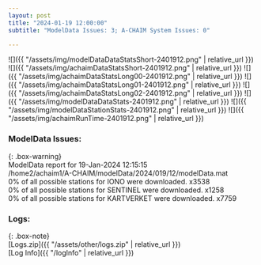 ```yaml
---
layout: post
title: "2024-01-19 12:00:00"
subtitle: "ModelData Issues: 3; A-CHAIM System Issues: 0"

---
```


![]({{ "/assets/img/modelDataDataStatsShort-2401912.png" | relative_url }})
![]({{ "/assets/img/achaimDataStatsShort-2401912.png" | relative_url }})
![]({{ "/assets/img/achaimDataStatsLong00-2401912.png" | relative_url }})
![]({{ "/assets/img/achaimDataStatsLong01-2401912.png" | relative_url }})
![]({{ "/assets/img/achaimDataStatsLong02-2401912.png" | relative_url }})
![]({{ "/assets/img/modelDataDataStats-2401912.png" | relative_url }})
![]({{ "/assets/img/modelDataStationStats-2401912.png" | relative_url }})
![]({{ "/assets/img/achaimRunTime-2401912.png" | relative_url }})


### ModelData Issues:  
  
{: .box-warning}  
 ModelData report for 19-Jan-2024 12:15:15   
 /home2/achaim1/A-CHAIM/modelData/2024/019/12/modelData.mat   
 0% of all possible stations for IONO were downloaded. x3538   
 0% of all possible stations for SENTINEL were downloaded. x1258   
 0% of all possible stations for KARTVERKET were downloaded. x7759   
  


### Logs:  
  
{: .box-note}  
[Logs.zip]({{ "/assets/other/logs.zip" | relative_url }})  
[Log Info]({{ "/logInfo" | relative_url }})  
